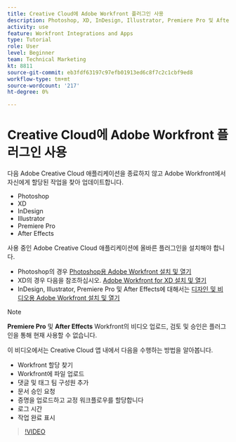 ```yaml
---
title: Creative Cloud에 Adobe Workfront 플러그인 사용
description: Photoshop, XD, InDesign, Illustrator, Premiere Pro 및 After Effects과 같은 Adobe Creative Cloud 애플리케이션을 종료하지 않고 Adobe Workfront에서 자신에게 할당된 작업을 찾아 업데이트합니다
activity: use
feature: Workfront Integrations and Apps
type: Tutorial
role: User
level: Beginner
team: Technical Marketing
kt: 8811
source-git-commit: eb3fdf63197c97efb01913ed6c8f7c2c1cbf9ed8
workflow-type: tm+mt
source-wordcount: '217'
ht-degree: 0%

---
```


# Creative Cloud에 Adobe Workfront 플러그인 사용

다음 Adobe Creative Cloud 애플리케이션을 종료하지 않고 Adobe Workfront에서 자신에게 할당된 작업을 찾아 업데이트합니다.

* Photoshop
* XD
* InDesign
* Illustrator
* Premiere Pro
* After Effects

사용 중인 Adobe Creative Cloud 애플리케이션에 올바른 플러그인을 설치해야 합니다.

* Photoshop의 경우 [Photoshop용 Adobe Workfront 설치 및 열기](https://experienceleague.adobe.com/docs/workfront/using/adobe-workfront-integrations/workfront-for-creative-cloud/install-wf-cc/wf-cc-install-ps.html?)
* XD의 경우 다음을 참조하십시오. [Adobe Workfront for XD 설치 및 열기](https://experienceleague.adobe.com/docs/workfront/using/adobe-workfront-integrations/workfront-for-creative-cloud/install-wf-cc/wf-adobe-xd-install.html?)
* InDesign, Illustrator, Premiere Pro 및 After Effects에 대해서는 [디자인 및 비디오용 Adobe Workfront 설치 및 열기](https://experienceleague.adobe.com/docs/workfront/using/adobe-workfront-integrations/workfront-for-creative-cloud/install-wf-cc/wf-install-cc.html?)

>[!NOTE]
>
>**Premiere Pro** 및 **After Effects** Workfront의 비디오 업로드, 검토 및 승인은 플러그인을 통해 현재 사용할 수 없습니다.


이 비디오에서는 Creative Cloud 앱 내에서 다음을 수행하는 방법을 알아봅니다.

* Workfront 할당 찾기
* Workfront에 파일 업로드
* 댓글 및 태그 팀 구성원 추가
* 문서 승인 요청
* 증명을 업로드하고 교정 워크플로우를 할당합니다
* 로그 시간
* 작업 완료 표시

>[!VIDEO](https://video.tv.adobe.com/v/3415452/?quality=12)

